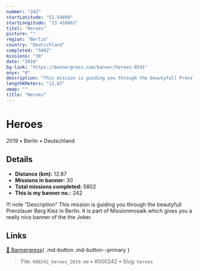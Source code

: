 ```yaml
---
nummer: "242"
startLatitude: "52.54099"
startLongitude: "13.410863"
titel: "Heroes"
picture: ""
region: "Berlin"
country: "Deutschland"
completed: "5802"
missions: "30"
date: "2019"
bg-link: "https://bannergress.com/banner/heroes-0541"
onyx: "0"
description: "This mission is guiding you through the beautyfull Prenzlauer Berg Kiez in Berlin. It is part of Missionmosaik which gives you a really nice banner of the the Joker."
lengthKMeters: "12,87"
umap: ""
title: "Heroes"
---
```

# Heroes

*2019* • Berlin • Deutschland



## Details
- **Distance (km):** 12.87
- **Missions in banner:** 30
- **Total missions completed:** 5802
- **This is my banner no.:** 242


!!! note "Description"
    This mission is guiding you through the beautyfull Prenzlauer Berg Kiez in Berlin. It is part of Missionmosaik which gives you a really nice banner of the the Joker.



## Links
[🔗 Bannergress](https://bannergress.com/banner/heroes-0541){ .md-button .md-button--primary }



> File: `000242_heroes_2019.md` • #000242 • Slug: `heroes`
